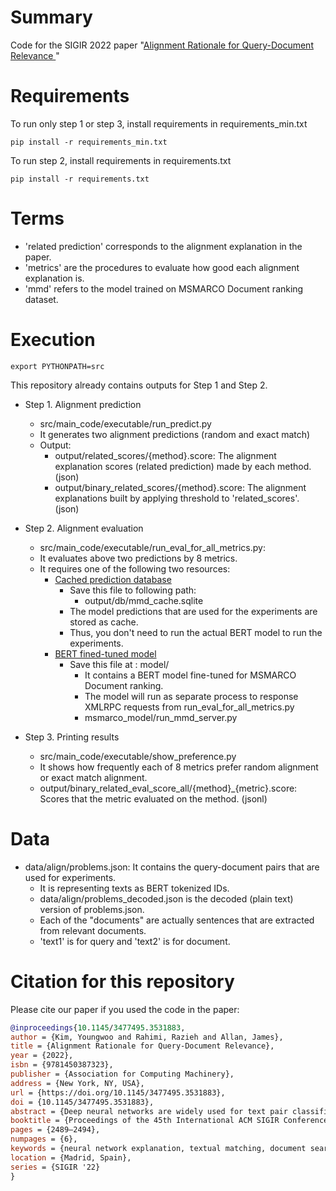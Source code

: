 # Summary

Code for the SIGIR 2022 paper "[Alignment Rationale for Query-Document Relevance
](https://dl.acm.org/doi/abs/10.1145/3477495.3531883)"



# Requirements

To run only step 1 or step 3, install requirements in requirements_min.txt
```
pip install -r requirements_min.txt
```
To run step 2, install requirements in requirements.txt
```
pip install -r requirements.txt
```

# Terms 

* 'related prediction' corresponds to the alignment explanation in the paper.
* 'metrics' are the procedures to evaluate how good each alignment explanation is.
* 'mmd' refers to the model trained on MSMARCO Document ranking dataset.

# Execution

```shell
export PYTHONPATH=src
```
This repository already contains outputs for Step 1 and Step 2. 

* Step 1. Alignment prediction
  * src/main_code/executable/run_predict.py
  * It generates two alignment predictions (random and exact match)
  * Output:
    * output/related_scores/{method}.score: The alignment explanation scores (related prediction) made by each method. (json)
    * output/binary_related_scores/{method}.score: The alignment explanations built by applying threshold to 'related_scores'. (json)

* Step 2. Alignment evaluation 
  * src/main_code/executable/run_eval_for_all_metrics.py: 
  * It evaluates above two predictions by 8 metrics.
  * It requires one of the following two resources:
    * [Cached prediction database](https://umass-my.sharepoint.com/:u:/g/personal/youngwookim_umass_edu/Ee7eC1gkmIVDts92IYUf5IIBj3K7hLBjS6-GM49IW0tuTg?e=LZdInz)
      * Save this file to following path:
        * output/db/mmd_cache.sqlite
      * The model predictions that are used for the experiments are stored as cache.
      * Thus, you don't need to run the actual BERT model to run the experiments.
    * [BERT fined-tuned model](https://umass-my.sharepoint.com/:u:/g/personal/youngwookim_umass_edu/ERDB64HYHQVFgpg1-oGgCu0B6O20L34zBSEsa3K9o9nU5g?e=rGLGPJ)
      * Save this file at : model/
        * It contains a BERT model fine-tuned for MSMARCO Document ranking.
        * The model will run as separate process to response XMLRPC requests from run_eval_for_all_metrics.py 
        * msmarco_model/run_mmd_server.py
* Step 3. Printing results
  * src/main_code/executable/show_preference.py
  * It shows how frequently each of 8 metrics prefer random alignment or exact match alignment.
  * output/binary_related_eval_score_all/{method}_{metric}.score: Scores that the metric evaluated on the method. (jsonl)


# Data

* data/align/problems.json: It contains the query-document pairs that are used for experiments.
  * It is representing texts as BERT tokenized IDs. 
  * data/align/problems_decoded.json is the decoded (plain text) version of problems.json.
  * Each of the "documents" are actually sentences that are extracted from relevant documents.
  * 'text1' is for query and 'text2' is for document.

# Citation for this repository

Please cite our paper if you used the code in the paper:

```bibtex
@inproceedings{10.1145/3477495.3531883,
author = {Kim, Youngwoo and Rahimi, Razieh and Allan, James},
title = {Alignment Rationale for Query-Document Relevance},
year = {2022},
isbn = {9781450387323},
publisher = {Association for Computing Machinery},
address = {New York, NY, USA},
url = {https://doi.org/10.1145/3477495.3531883},
doi = {10.1145/3477495.3531883},
abstract = {Deep neural networks are widely used for text pair classification tasks such as as adhoc information retrieval. These deep neural networks are not inherently interpretable and require additional efforts to get rationale behind their decisions. Existing explanation models are not yet capable of inducing alignments between the query terms and the document terms -- which part of the document rationales are responsible for which part of the query? In this paper, we study how the input perturbations can be used to infer or evaluate alignments between the query and document spans, which best explain the black-box ranker's relevance prediction. We use different perturbation strategies and accordingly propose a set of metrics to evaluate the faithfulness of alignment rationales to the model. Our experiments show that the defined metrics based on substitution-based perturbation are more successful in preferring higher-quality alignments, compared to the deletion-based metrics.},
booktitle = {Proceedings of the 45th International ACM SIGIR Conference on Research and Development in Information Retrieval},
pages = {2489–2494},
numpages = {6},
keywords = {neural network explanation, textual matching, document search, text alignment, query highlighting, token-level explanation},
location = {Madrid, Spain},
series = {SIGIR '22}
}
```